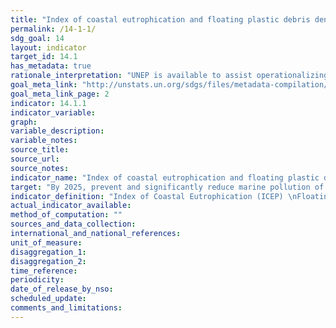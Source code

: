 ```yaml
---
title: "Index of coastal eutrophication and floating plastic debris density"
permalink: /14-1-1/
sdg_goal: 14
layout: indicator
target_id: 14.1
has_metadata: true
rationale_interpretation: "UNEP is available to assist operationalizing these proposed indicators through the Global Nutrient Partnership and Marine Litter Partnership working with IOC, GESAMP, others etc. The earlier proposed indicator on Nitrogen Use Efficiency is to some extend embedded with the broader Index of Coastal Eutrophication (ICEP). \nMoreover, 18 Regional Seas Conventions and Action Plans are currently working to develop a core set of common indicators to be used across regional seas for routing monitoring and reporting on the status of the marine environment. Several proposed indicators are relevant to 14.1, for example: (a) Chlorophyll a concentration as an indicator of phytoplankton biomass; (b) Locat'ons and frequency of algal blooms reported (c) Trends for selected priority chemicals 'nclud'ng POPs and heavy metals; (d) Quantification and class'f'cat'on of beach litter items, as well as indicators related to management of marine pollution and debris."
goal_meta_link: "http://unstats.un.org/sdgs/files/metadata-compilation/Metadata-Goal-14.pdf"
goal_meta_link_page: 2
indicator: 14.1.1
indicator_variable: 
graph: 
variable_description: 
variable_notes: 
source_title: 
source_url: 
source_notes: 
indicator_name: "Index of coastal eutrophication and floating plastic debris density"
target: "By 2025, prevent and significantly reduce marine pollution of all kinds, in particular from land-based activities, including marine debris and nutrient pollution."
indicator_definition: "Index of Coastal Eutrophication (ICEP) \nFloating Plastic Debris (Particles/Km2)"
actual_indicator_available: 
method_of_computation: ""
sources_and_data_collection: 
international_and_national_references: 
unit_of_measure: 
disaggregation_1: 
disaggregation_2: 
time_reference: 
periodicity: 
date_of_release_by_nso: 
scheduled_update: 
comments_and_limitations: 
---
```


